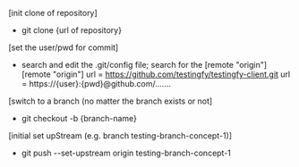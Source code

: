 
[init clone of repository]
- git clone {url of repository}

[set the user/pwd for commit]
- search and edit the .git/config file; search for the [remote "origin"]   
  [remote "origin"]
        url = https://github.com/testingfy/testingfy-client.git
        url = https://{user}:{pwd}@github.com/.......

[switch to a branch (no matter the branch exists or not]
- git checkout -b {branch-name}

[initial set upStream (e.g. branch testing-branch-concept-1)]
- git push --set-upstream origin testing-branch-concept-1


